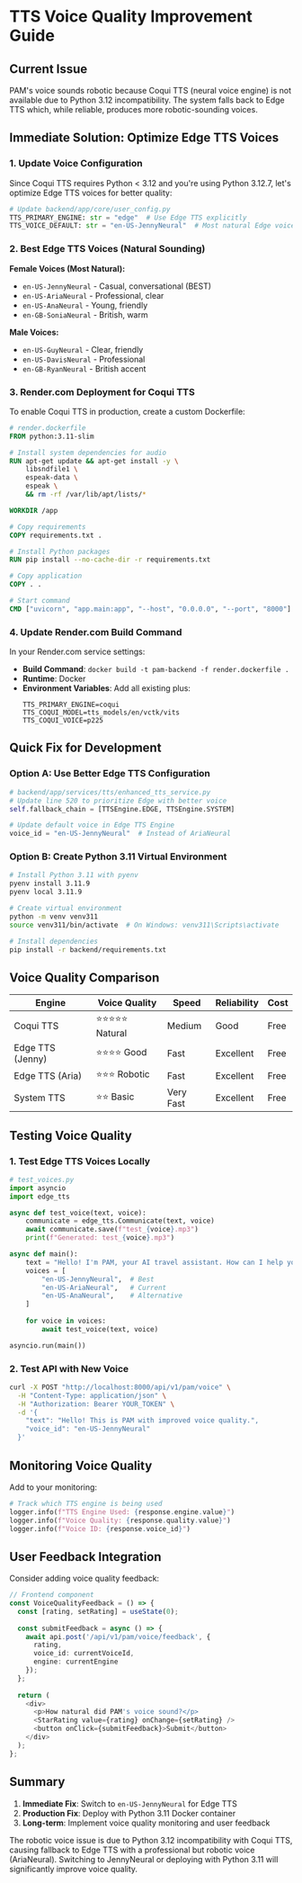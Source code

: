 # TTS Voice Quality Improvement Guide

## Current Issue
PAM's voice sounds robotic because Coqui TTS (neural voice engine) is not available due to Python 3.12 incompatibility. The system falls back to Edge TTS which, while reliable, produces more robotic-sounding voices.

## Immediate Solution: Optimize Edge TTS Voices

### 1. Update Voice Configuration
Since Coqui TTS requires Python < 3.12 and you're using Python 3.12.7, let's optimize Edge TTS voices for better quality:

```python
# Update backend/app/core/user_config.py
TTS_PRIMARY_ENGINE: str = "edge"  # Use Edge TTS explicitly
TTS_VOICE_DEFAULT: str = "en-US-JennyNeural"  # Most natural Edge voice
```

### 2. Best Edge TTS Voices (Natural Sounding)
**Female Voices (Most Natural):**
- `en-US-JennyNeural` - Casual, conversational (BEST)
- `en-US-AriaNeural` - Professional, clear
- `en-US-AnaNeural` - Young, friendly
- `en-GB-SoniaNeural` - British, warm

**Male Voices:**
- `en-US-GuyNeural` - Clear, friendly
- `en-US-DavisNeural` - Professional
- `en-GB-RyanNeural` - British accent

### 3. Render.com Deployment for Coqui TTS

To enable Coqui TTS in production, create a custom Dockerfile:

```dockerfile
# render.dockerfile
FROM python:3.11-slim

# Install system dependencies for audio
RUN apt-get update && apt-get install -y \
    libsndfile1 \
    espeak-data \
    espeak \
    && rm -rf /var/lib/apt/lists/*

WORKDIR /app

# Copy requirements
COPY requirements.txt .

# Install Python packages
RUN pip install --no-cache-dir -r requirements.txt

# Copy application
COPY . .

# Start command
CMD ["uvicorn", "app.main:app", "--host", "0.0.0.0", "--port", "8000"]
```

### 4. Update Render.com Build Command
In your Render.com service settings:
- **Build Command**: `docker build -t pam-backend -f render.dockerfile .`
- **Runtime**: Docker
- **Environment Variables**: Add all existing plus:
  ```
  TTS_PRIMARY_ENGINE=coqui
  TTS_COQUI_MODEL=tts_models/en/vctk/vits
  TTS_COQUI_VOICE=p225
  ```

## Quick Fix for Development

### Option A: Use Better Edge TTS Configuration
```python
# backend/app/services/tts/enhanced_tts_service.py
# Update line 520 to prioritize Edge with better voice
self.fallback_chain = [TTSEngine.EDGE, TTSEngine.SYSTEM]

# Update default voice in Edge TTS Engine
voice_id = "en-US-JennyNeural"  # Instead of AriaNeural
```

### Option B: Create Python 3.11 Virtual Environment
```bash
# Install Python 3.11 with pyenv
pyenv install 3.11.9
pyenv local 3.11.9

# Create virtual environment
python -m venv venv311
source venv311/bin/activate  # On Windows: venv311\Scripts\activate

# Install dependencies
pip install -r backend/requirements.txt
```

## Voice Quality Comparison

| Engine | Voice Quality | Speed | Reliability | Cost |
|--------|--------------|-------|-------------|------|
| Coqui TTS | ⭐⭐⭐⭐⭐ Natural | Medium | Good | Free |
| Edge TTS (Jenny) | ⭐⭐⭐⭐ Good | Fast | Excellent | Free |
| Edge TTS (Aria) | ⭐⭐⭐ Robotic | Fast | Excellent | Free |
| System TTS | ⭐⭐ Basic | Very Fast | Excellent | Free |

## Testing Voice Quality

### 1. Test Edge TTS Voices Locally
```python
# test_voices.py
import asyncio
import edge_tts

async def test_voice(text, voice):
    communicate = edge_tts.Communicate(text, voice)
    await communicate.save(f"test_{voice}.mp3")
    print(f"Generated: test_{voice}.mp3")

async def main():
    text = "Hello! I'm PAM, your AI travel assistant. How can I help you plan your next adventure?"
    voices = [
        "en-US-JennyNeural",  # Best
        "en-US-AriaNeural",   # Current
        "en-US-AnaNeural",    # Alternative
    ]
    
    for voice in voices:
        await test_voice(text, voice)

asyncio.run(main())
```

### 2. Test API with New Voice
```bash
curl -X POST "http://localhost:8000/api/v1/pam/voice" \
  -H "Content-Type: application/json" \
  -H "Authorization: Bearer YOUR_TOKEN" \
  -d '{
    "text": "Hello! This is PAM with improved voice quality.",
    "voice_id": "en-US-JennyNeural"
  }'
```

## Monitoring Voice Quality

Add to your monitoring:
```python
# Track which TTS engine is being used
logger.info(f"TTS Engine Used: {response.engine.value}")
logger.info(f"Voice Quality: {response.quality.value}")
logger.info(f"Voice ID: {response.voice_id}")
```

## User Feedback Integration

Consider adding voice quality feedback:
```typescript
// Frontend component
const VoiceQualityFeedback = () => {
  const [rating, setRating] = useState(0);
  
  const submitFeedback = async () => {
    await api.post('/api/v1/pam/voice/feedback', {
      rating,
      voice_id: currentVoiceId,
      engine: currentEngine
    });
  };
  
  return (
    <div>
      <p>How natural did PAM's voice sound?</p>
      <StarRating value={rating} onChange={setRating} />
      <button onClick={submitFeedback}>Submit</button>
    </div>
  );
};
```

## Summary

1. **Immediate Fix**: Switch to `en-US-JennyNeural` for Edge TTS
2. **Production Fix**: Deploy with Python 3.11 Docker container
3. **Long-term**: Implement voice quality monitoring and user feedback

The robotic voice issue is due to Python 3.12 incompatibility with Coqui TTS, causing fallback to Edge TTS with a professional but robotic voice (AriaNeural). Switching to JennyNeural or deploying with Python 3.11 will significantly improve voice quality.